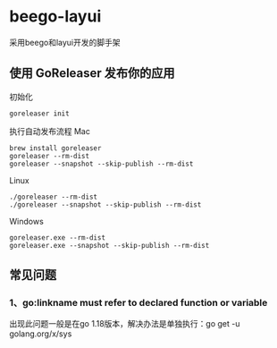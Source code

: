 # beego-layui
采用beego和layui开发的脚手架

## 使用 GoReleaser 发布你的应用
初始化
```
goreleaser init
```

执行自动发布流程
Mac
```
brew install goreleaser
goreleaser --rm-dist
goreleaser --snapshot --skip-publish --rm-dist
```
Linux
```
./goreleaser --rm-dist
./goreleaser --snapshot --skip-publish --rm-dist
```
Windows
```
goreleaser.exe --rm-dist
goreleaser.exe --snapshot --skip-publish --rm-dist
```

## 常见问题
### 1、go:linkname must refer to declared function or variable
出现此问题一般是在go 1.18版本，解决办法是单独执行：go get -u golang.org/x/sys